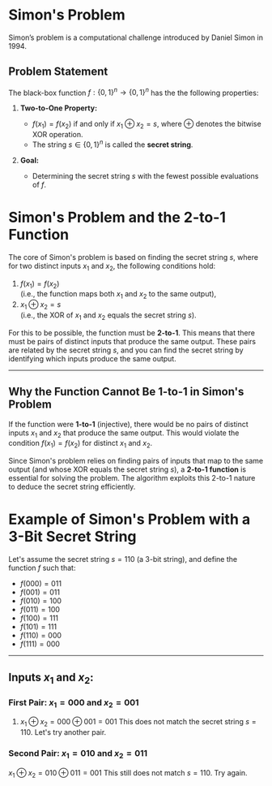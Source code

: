 # Simon's Problem

Simon’s problem is a computational challenge introduced by Daniel Simon in 1994. 

## Problem Statement

The black-box function $`f : \{0, 1\}^n \to \{0, 1\}^n`$ has the the following properties:

1. **Two-to-One Property:**
   - $`f(x_1) = f(x_2)`$ if and only if $`x_1 \oplus x_2 = s`$, where $`\oplus`$ denotes the bitwise XOR operation.
   - The string $`s \in \{0, 1\}^n`$ is called the **secret string**.

2. **Goal:**
   - Determining the secret string $`s`$ with the fewest possible evaluations of $`f`$.

# Simon's Problem and the 2-to-1 Function

The core of Simon's problem is based on finding the secret string $`s`$, where for two distinct inputs $`x_1`$ and $`x_2`$, the following conditions hold:

1. $`f(x_1) = f(x_2)`$  
   (i.e., the function maps both $`x_1`$ and $`x_2`$ to the same output),
2. $`x_1 \oplus x_2 = s`$  
   (i.e., the XOR of $`x_1`$ and $`x_2`$ equals the secret string $`s`$).

For this to be possible, the function must be **2-to-1**. This means that there must be pairs of distinct inputs that produce the same output. These pairs are related by the secret string $`s`$, and you can find the secret string by identifying which inputs produce the same output.

---
## Why the Function Cannot Be 1-to-1 in Simon's Problem

If the function were **1-to-1** (injective), there would be no pairs of distinct inputs $`x_1`$ and $`x_2`$ that produce the same output. This would violate the condition $`f(x_1) = f(x_2)`$ for distinct $`x_1`$ and $`x_2`$.

Since Simon's problem relies on finding pairs of inputs that map to the same output (and whose XOR equals the secret string $`s`$), a **2-to-1 function** is essential for solving the problem. The algorithm exploits this 2-to-1 nature to deduce the secret string efficiently.

# Example of Simon's Problem with a 3-Bit Secret String

Let's assume the secret string $`s = 110`$ (a 3-bit string), and define the function $`f`$ such that:

- $`f(000) = 011`$
- $`f(001) = 011`$
- $`f(010) = 100`$
- $`f(011) = 100`$
- $`f(100) = 111`$
- $`f(101) = 111`$
- $`f(110) = 000`$
- $`f(111) = 000`$

---

## Inputs $`x_1`$ and $`x_2`$:

### First Pair: $`x_1 = 000`$ and $`x_2 = 001`$

1. 
   $`
   x_1 \oplus x_2 = 000 \oplus 001 = 001
  `$
   This does not match the secret string $`s = 110`$. Let's try another pair.

###  Second Pair: $`x_1 = 010`$ and $`x_2 = 011`$

  $`
   x_1 \oplus x_2 = 010 \oplus 011 = 001
  `$
   This still does not match $`s = 110`$. Try again.